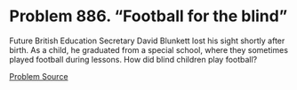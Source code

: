 # Problem 886. “Football for the blind”

Future British Education Secretary David Blunkett lost his sight shortly after birth. As a child, he graduated from a special school, where they sometimes played football during lessons. How did blind children play football?

[Problem Source](https://www.trizland.ru/tasks/5442/)